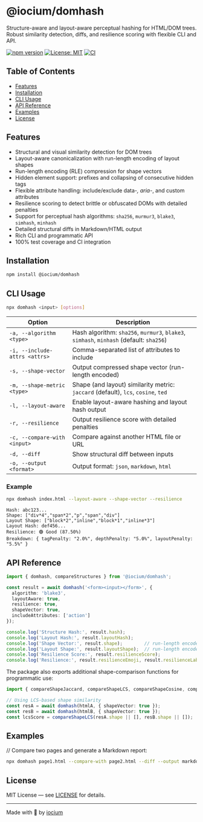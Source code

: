 # @iocium/domhash

Structure-aware and layout-aware perceptual hashing for HTML/DOM trees. Robust similarity detection, diffs, and resilience scoring with flexible CLI and API.

[![npm version](https://badge.fury.io/js/%40iocium%2Fdomhash.svg)](https://www.npmjs.com/package/@iocium/domhash) [![License: MIT](https://img.shields.io/badge/License-MIT-yellow.svg)](https://opensource.org/licenses/MIT) [![CI](https://github.com/iocium/domhash/actions/workflows/test.yml/badge.svg)](https://github.com/iocium/domhash/actions)

## Table of Contents

- [Features](#features)
- [Installation](#installation)
- [CLI Usage](#cli-usage)
- [API Reference](#api-reference)
- [Examples](#examples)
- [License](#license)

## Features

- Structural and visual similarity detection for DOM trees
- Layout-aware canonicalization with run-length encoding of layout shapes
- Run-length encoding (RLE) compression for shape vectors
- Hidden element support: prefixes and collapsing of consecutive hidden tags
- Flexible attribute handling: include/exclude data-*, aria-*, and custom attributes
- Resilience scoring to detect brittle or obfuscated DOMs with detailed penalties
- Support for perceptual hash algorithms: `sha256`, `murmur3`, `blake3`, `simhash`, `minhash`
- Detailed structural diffs in Markdown/HTML output
- Rich CLI and programmatic API
- 100% test coverage and CI integration

## Installation

```bash
npm install @iocium/domhash
```

## CLI Usage

```bash
npx domhash <input> [options]
```

| Option                  | Description                                                 |
|-------------------------|-------------------------------------------------------------|
| `-a, --algorithm <type>`      | Hash algorithm: `sha256`, `murmur3`, `blake3`, `simhash`, `minhash` (default: `sha256`) |
| `-i, --include-attrs <attrs>` | Comma-separated list of attributes to include               |
| `-s, --shape-vector`          | Output compressed shape vector (run-length encoded)         |
| `-m, --shape-metric <type>`   | Shape (and layout) similarity metric: `jaccard` (default), `lcs`, `cosine`, `ted` |
| `-l, --layout-aware`          | Enable layout-aware hashing and layout hash output          |
| `-r, --resilience`            | Output resilience score with detailed penalties            |
| `-c, --compare-with <input>`  | Compare against another HTML file or URL                   |
| `-d, --diff`                  | Show structural diff between inputs                         |
| `-o, --output <format>`       | Output format: `json`, `markdown`, `html`                   |

### Example

```bash
npx domhash index.html --layout-aware --shape-vector --resilience
```

```text
Hash: abc123...
Shape: ["div*4","span*2","p","span","div"]
Layout Shape: ["block*2","inline","block*1","inline*3"]
Layout Hash: def456...
Resilience: 🟢 Good (87.50%)
Breakdown: { tagPenalty: "2.0%", depthPenalty: "5.0%", layoutPenalty: "5.5%" }
```

## API Reference

```ts
import { domhash, compareStructures } from '@iocium/domhash';

const result = await domhash('<form><input></form>', {
  algorithm: 'blake3',
  layoutAware: true,
  resilience: true,
  shapeVector: true,
  includeAttributes: ['action']
});

console.log('Structure Hash:', result.hash);
console.log('Layout Hash:', result.layoutHash);
console.log('Shape Vector:', result.shape);        // run-length encoded
console.log('Layout Shape:', result.layoutShape);  // run-length encoded
console.log('Resilience Score:', result.resilienceScore);
console.log('Resilience:', result.resilienceEmoji, result.resilienceLabel);
```

The package also exports additional shape-comparison functions for programmatic use:
```ts
import { compareShapeJaccard, compareShapeLCS, compareShapeCosine, compareTreeEditDistance } from '@iocium/domhash';

// Using LCS-based shape similarity
const resA = await domhash(htmlA, { shapeVector: true });
const resB = await domhash(htmlB, { shapeVector: true });
const lcsScore = compareShapeLCS(resA.shape || [], resB.shape || []);
```

## Examples

// Compare two pages and generate a Markdown report:

```bash
npx domhash page1.html --compare-with page2.html --diff --output markdown > report.md
```

## License

MIT License — see [LICENSE](LICENSE) for details.

---

Made with 💙 by [iocium](https://github.com/iocium)